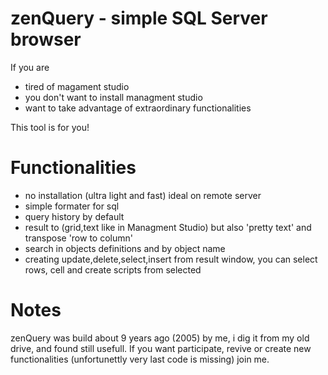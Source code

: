 # zenQuery - simple SQL Server browser
If you are 
- tired of magament studio 
- you don't want to install managment studio
- want to take advantage of extraordinary functionalities

This tool is for you!

# Functionalities 
- no installation (ultra light and fast) ideal on remote server
- simple formater for sql 
- query history by default
- result to (grid,text like in Managment Studio) but also 'pretty text' and transpose 'row to column'
- search in objects definitions and by object name
- creating update,delete,select,insert from result window, you can select rows, cell and create scripts from selected

# Notes
zenQuery was build about 9 years ago (2005) by me,  i dig it from my old drive, and found still usefull.
If you want participate, revive or create new functionalities (unfortunettly very last code is missing) join me. 
